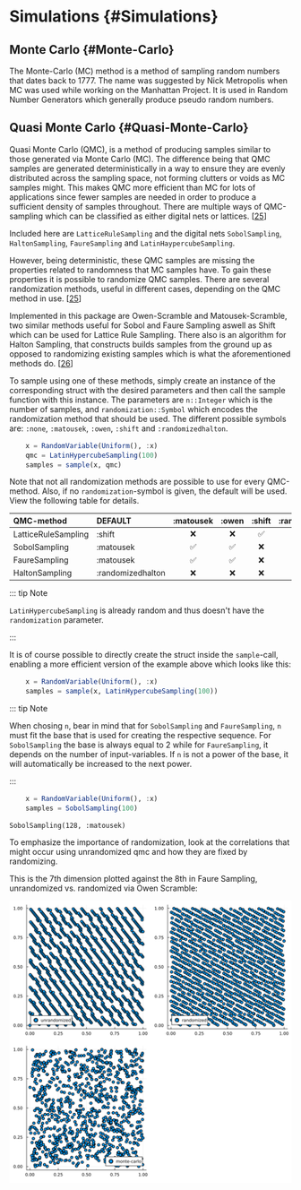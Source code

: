 
# Simulations {#Simulations}

## Monte Carlo {#Monte-Carlo}

The Monte-Carlo (MC) method is a method of sampling random numbers that dates back to 1777. The name was suggested by Nick Metropolis when MC was used while working on the Manhattan Project. It is used in Random Number Generators which generally produce pseudo random numbers.

## Quasi Monte Carlo {#Quasi-Monte-Carlo}

Quasi Monte Carlo (QMC), is a method of producing samples similar to those generated via Monte Carlo (MC). The difference being that QMC samples are generated deterministically in a way to ensure they are evenly distributed across the sampling space, not forming clutters or voids as MC samples might. This makes QMC more efficient than MC for lots of applications since fewer samples are needed in order to produce a sufficient density of samples throughout. There are multiple ways of QMC-sampling which can be classified as either digital nets or lattices. [[25](/references#owenQuasiMonteCarlo2009)]

Included here are `LatticeRuleSampling` and the digital nets `SobolSampling`, `HaltonSampling`, `FaureSampling` and `LatinHaypercubeSampling`.

However, being deterministic, these QMC samples are missing the properties related to randomness that MC samples have. To gain these properties it is possible to randomize QMC samples. There are several randomization methods, useful in different cases, depending on the QMC method in use. [[25](/references#owenQuasiMonteCarlo2009)]

Implemented in this package are Owen-Scramble and Matousek-Scramble, two similar methods useful for Sobol and Faure Sampling aswell as Shift which can be used for Lattice Rule Sampling. There also is an algorithm for Halton Sampling, that constructs builds samples from the ground up as opposed to randomizing existing samples which is what the aforementioned methods do. [[26](/references#owenRandomizedHalton2017)]

To sample using one of these methods, simply create an instance of the corresponding struct with the desired parameters and then call the sample function with this instance. The parameters are `n::Integer` which is the number of samples, and `randomization::Symbol` which encodes the randomization method that should be used. The different possible symbols are: `:none`, `:matousek`, `:owen`, `:shift` and `:randomizedhalton`.

```julia
    x = RandomVariable(Uniform(), :x)
    qmc = LatinHypercubeSampling(100)
    samples = sample(x, qmc)
```


Note that not all randomization methods are possible to use for every QMC-method. Also, if no `randomization`-symbol is given, the default will be used. View the following table for details.

| QMC-method          | DEFAULT           | :matousek | :owen | :shift | :randomizedhalton | :none |
|:------------------- |:----------------- |:---------:|:-----:|:------:|:-----------------:|:-----:|
| LatticeRuleSampling | :shift            |     ❌     |   ❌   |   ✅    |         ❌         |   ✅   |
| SobolSampling       | :matousek         |     ✅     |   ✅   |   ❌    |         ❌         |   ✅   |
| FaureSampling       | :matousek         |     ✅     |   ✅   |   ❌    |         ❌         |   ✅   |
| HaltonSampling      | :randomizedhalton |     ❌     |   ❌   |   ❌    |         ✅         |   ✅   |


::: tip Note

`LatinHypercubeSampling` is already random and thus doesn&#39;t have the `randomization` parameter.

:::

It is of course possible to directly create the struct inside the `sample`-call, enabling a more efficient version of the example above which looks like this:

```julia
    x = RandomVariable(Uniform(), :x)
    samples = sample(x, LatinHypercubeSampling(100))
```


::: tip Note

When chosing `n`, bear in mind that for `SobolSampling` and `FaureSampling`, `n` must fit the base that is used for creating the respective sequence. For `SobolSampling` the base is always equal to 2 while for `FaureSampling`, it depends on the number of input-variables. If `n` is not a power of the base, it will automatically be increased to the next power.

:::

```julia
    x = RandomVariable(Uniform(), :x)
    samples = SobolSampling(100)
```


```ansi
SobolSampling(128, :matousek)
```


To emphasize the importance of randomization, look at the correlations that might occur using unrandomized qmc and how they are fixed by randomizing.

This is the 7th dimension plotted against the 8th in Faure Sampling, unrandomized vs. randomized via Owen Scramble:


![](faure-sequence.svg)

